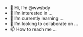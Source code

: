 - 👋 Hi, I’m @wwsbdy
- 👀 I’m interested in ...
- 🌱 I’m currently learning ...
- 💞️ I’m looking to collaborate on ...
- 📫 How to reach me ...

<!---
wwsbdy/wwsbdy is a ✨ special ✨ repository because its `README.md` (this file) appears on your GitHub profile.
You can click the Preview link to take a look at your changes.
--->
